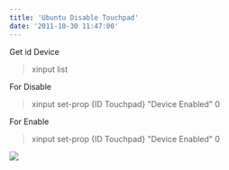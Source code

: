 ```yaml
---
title: 'Ubuntu Disable Touchpad'
date: '2011-10-30 11:47:00'
---
```


Get id Device  

> xinput list 

For Disable  

> xinput set-prop {ID Touchpad} "Device Enabled" 0

For Enable  

> xinput set-prop {ID Touchpad} "Device Enabled" 0

[![](http://3.bp.blogspot.com/-_cScAVYuXsw/TqzWvVbtu1I/AAAAAAAAE1w/_JEliqcXvL4/s400/xinput.png)](http://3.bp.blogspot.com/-_cScAVYuXsw/TqzWvVbtu1I/AAAAAAAAE1w/_JEliqcXvL4/s1600/xinput.png)